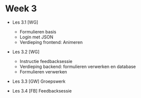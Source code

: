# Week 3

- Les 3.1 [WG]

  - Formulieren basis
  - Login met JSON
  - Verdieping frontend: Animeren

- Les 3.2 [WG]

  - Instructie feedbacksessie
  - Verdieping backend: formulieren verwerken en database
  - Formulieren verwerken

- Les 3.3 [GW] Groepswerk
- Les 3.4 [FB] Feedbacksessie

